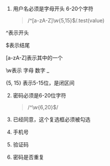 1. 用户名必须是字母开头 6-20个字符
   >/^[a-zA-Z]\w{5,15}$/.test(value)

​	^表示开头

​	$表示结尾

​	[a-zA-Z]表示其中的一个

​	\w表示 字母 数字 _

​	{5, 15} 表示5-15位，是闭区间

2. 密码必须是6-20位字符

   >/^\w{6,20}$/

3. 已经同意，这个复选框必须被勾选





4. 手机号



5. 验证码



6. 密码是否重复